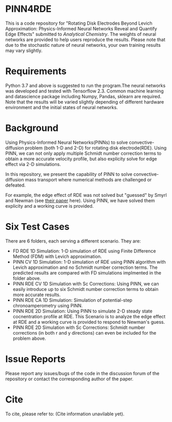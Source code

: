 # PINN4RDE

This is a code repository for "Rotating Disk Electrodes Beyond Levich Approximation: Physics-Informed Neural Networks Reveal and Quantify Edge Effects" submitted to *Analytical Chemistry*. The weights of neural networks are provided to help users reproduce the results. Please note that due to the stochastic nature of neural networks, your own training results may vary slightly.

# Requirements
Python 3.7 and above is suggested to run the program.The neural networks was developed and tested with Tensorflow 2.3. Common machine learning and datascience package including Numpy, Pandas, sklearn are required. Note that the results will be varied slightly depending of different hardware environment and the initial states of neural networks.

# Background
 Using Physics-Informed Neural Networks(PINNs) to solve convective-diffusion problem (both 1-D and 2-D) for rotating disk electrode(RDE). Using PINN, we can not only apply multiple Schmidt number correction terms to obtain a more accurate velocity profile, but also explicity solve for edge effect via 2-D simulations. 

 In this repository, we present the capability of PINN to solve convective-diffusion mass transport where numerical methods are challenged or defeated. 

 For example, the edge effect of RDE was not solved but "guessed" by Smyrl and Newman (see [their paper](https://iopscience.iop.org/article/10.1149/1.2408250) here). Using PINN, we have solved them explicity and a working curve is provided. 

# Six Test Cases
There are 6 folders, each serving a different scenario. They are:

* FD RDE 1D Simulation: 1-D simulation of RDE using Finite Difference Method (FDM) with Levich approximation. 
* PINN CV 1D Simulation: 1-D simulation of RDE using PINN algorithm with Levich approximation and no Schmidt number correction terms. The predicted results are compared with FD simulations implmented in the folder above. 
* PINN RDE CV 1D Simulation with Sc Corrections: Using PINN, we can easily introduce up to six Schmidt number correction terms to obtain more accurate results. 
* PINN RDE CA 1D Simulation: Simulation of potential-step chronoamperometry using PINN.
* PINN RDE 2D Simulation: Using PINN to simulate 2-D steady state cocnentration profile at RDE. This Scenario is to analyze the edge effect at RDE and a working curve is provided to respond to Newman's guess. 
* PINN RDE 2D Simulation with Sc Corrections: Schmidt number corrections (in both r and y directions) can even be included for the problem above.

# Issue Reports
Please report any issues/bugs of the code in the discussion forum of the repository or contact the corresponding author of the paper. 

# Cite 
To cite, please refer to: (Cite information unavilable yet).




